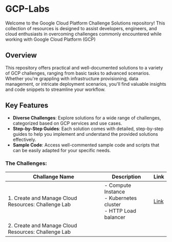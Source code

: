 # GCP-Labs

Welcome to the Google Cloud Platform Challenge Solutions repository! This collection of resources is designed to assist developers, engineers, and cloud enthusiasts in overcoming challenges commonly encountered while working with Google Cloud Platform (GCP)

## Overview

This repository offers practical and well-documented solutions to a variety of GCP challenges, ranging from basic tasks to advanced scenarios. Whether you're grappling with infrastructure provisioning, data management, or intricate deployment scenarios, you'll find valuable insights and code snippets to streamline your workflow.

## Key Features

- **Diverse Challenges**: Explore solutions for a wide range of challenges, categorized based on GCP services and use cases.
- **Step-by-Step Guides**: Each solution comes with detailed, step-by-step guides to help you implement and understand the provided solutions effectively.
- **Sample Code**: Access well-commented sample code and scripts that can be easily adapted for your specific needs.

### The Challenges:

| Challange Name                                      | Description                                                          | Link                                                                     |
| --------------------------------------------------- | -------------------------------------------------------------------- | ------------------------------------------------------------------------ |
| 1. Create and Manage Cloud Resources: Challenge Lab | - Compute Instance<br/>- Kubernetes cluster<br/>- HTTP Load balancer | [Link](https://www.cloudskillsboost.google/focuses/10258?parent=catalog) |
| 2. Create and Manage Cloud Resources: Challenge Lab |                                                                      |                                                                          |